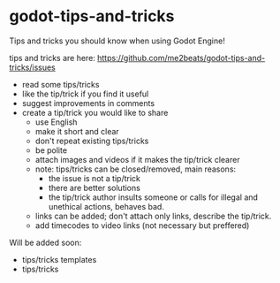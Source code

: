 # godot-tips-and-tricks
Tips and tricks you should know when using Godot Engine!

tips and tricks are here: https://github.com/me2beats/godot-tips-and-tricks/issues

- read some tips/tricks 
- like the tip/trick if you find it useful 
- suggest improvements in comments
- create a tip/trick you would like to share 
  - use English
  - make it short and clear 
  - don't repeat existing tips/tricks
  - be polite 
  - attach images and videos if it makes the tip/trick clearer 
  - note: tips/tricks can be closed/removed, main reasons:
    - the issue is not a tip/trick 
    - there are better solutions 
    - the tip/trick author insults someone or calls for illegal and unethical actions, behaves bad.
  - links can be added; don't attach only links, describe the tip/trick.
  - add timecodes to video links (not necessary but preffered)

Will be added soon:
- tips/tricks templates 
- tips/tricks
